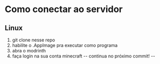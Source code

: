 # Como conectar ao servidor
## Linux
1. git clone nesse repo
2. habilite o .AppImage pra executar como programa
3. abra o modrinth
4. faça login na sua conta minecraft
-- continua no próximo commit! --

